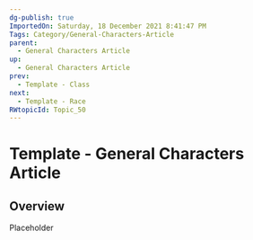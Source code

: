 ```yaml
---
dg-publish: true
ImportedOn: Saturday, 18 December 2021 8:41:47 PM
Tags: Category/General-Characters-Article
parent:
  - General Characters Article
up:
  - General Characters Article
prev:
  - Template - Class
next:
  - Template - Race
RWtopicId: Topic_50
---
```

# Template - General Characters Article
## Overview
Placeholder

